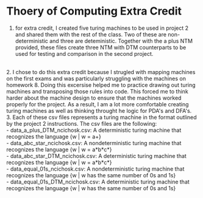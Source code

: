# Thoery of Computing Extra Credit

1. for extra credit, I created five turing machines to be used in project 2 and shared them with the rest of the class. Two of these are non-deterministic and three are deteministic. Together with the a plus NTM provided, these files create three NTM with DTM counterparts to be used for testing and comparison in the second project.
<br />
2. I chose to do this extra credit because I strugled with mapping machines on the first exams and was particularly struggling with the machines on homework 8. Doing this excersise helped me to practice drawing out turing machines and transposing those rules into code. This forced me to think harder about the machine design to ensure that the machines worked properly for the project. As a result, I am a lot more comfortable creating turing machines as well as thinking throught he logic for PDA's and DFA's.
<br />
3. Each of these csv files represents a turing machine in the format outlined by the project 2 instructions. The csv files are the following:   <br />
   - data_a_plus_DTM_ncichosk.csv: A deterministic turing machine that recognizes the language {w | w = a+}  <br />
   - data_abc_star_ncichosk.csv: A nondeterministic turing machine that recognizes the language {w | w = a*b*c*}   <br />
   - data_abc_star_DTM_ncichosk.csv: A deterministic turing machine that recognizes the language {w | w = a*b*c*}   <br />
   - data_equal_01s_ncichosk.csv: A nondeterministic turing machine that recognizes the language {w | w has the same number of 0s and 1s}   <br />
   - data_equal_01s_DTM_ncichosk.csv: A deterministic turing machine that recognizes the language {w | w has the same number of 0s and 1s} 

